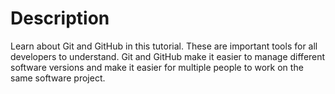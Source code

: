 
# Description

Learn about Git and GitHub in this tutorial. These are important tools for all developers to understand. Git and GitHub make it easier to manage different software versions and make it easier for multiple people to work on the same software project.
